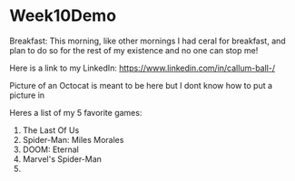 # Week10Demo
Breakfast:
This morning, like other mornings I had ceral for breakfast, and plan to do so for the rest of my existence and no one can stop me!

Here is a link to my LinkedIn: https://www.linkedin.com/in/callum-ball-/

Picture of an Octocat is meant to be here but I dont know how to put a picture in


Heres a list of my 5 favorite games:
1. The Last Of Us
2. Spider-Man: Miles Morales
3. DOOM: Eternal
4. Marvel's Spider-Man
5. 



